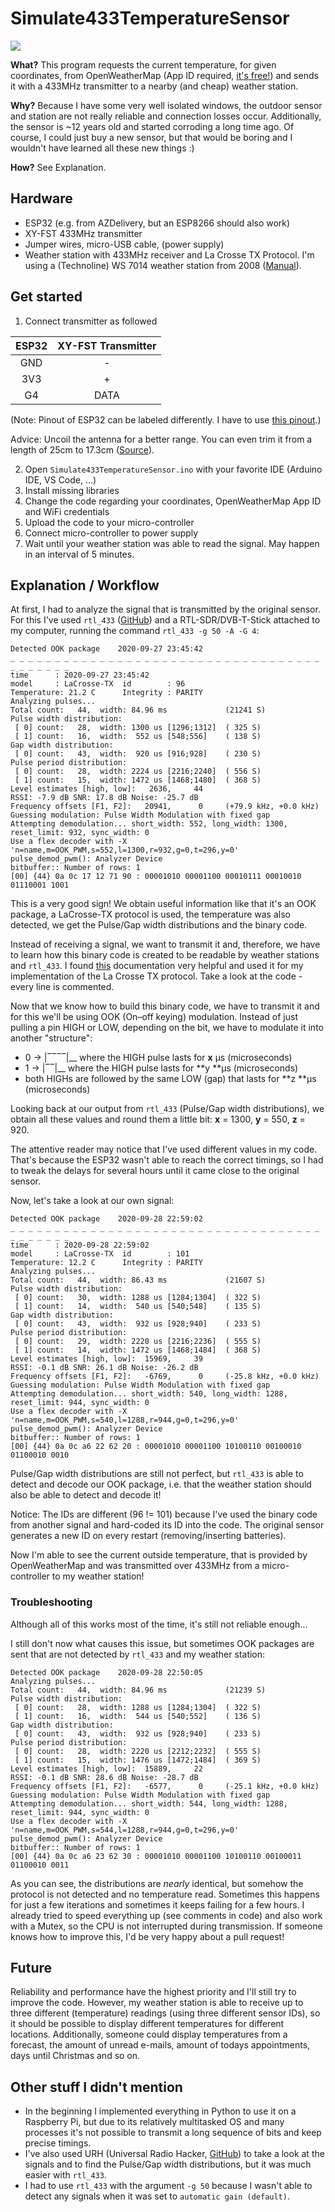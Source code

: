 # Simulate433TemperatureSensor

![](overview.jpg)

**What?** This program requests the current temperature, for given coordinates, from OpenWeatherMap (App ID required, [it's free!](https://openweathermap.org/price)) and sends it with a 433MHz transmitter to a nearby (and cheap) weather station.

**Why?** Because I have some very well isolated windows, the outdoor sensor and station are not really reliable and connection losses occur. Additionally, the sensor is ~12 years old and started corroding a long time ago. Of course, I could just buy a new sensor, but that would be boring and I wouldn't have learned all these new things :)

**How?** See Explanation.



## Hardware

- ESP32 (e.g. from AZDelivery, but an ESP8266 should also work)
- XY-FST 433MHz transmitter
- Jumper wires, micro-USB cable, (power supply)
- Weather station with 433MHz receiver and La Crosse TX Protocol. I'm using a (Technoline) WS 7014 weather station from 2008 ([Manual](https://www.technoline-berlin.de/manual/WS-7014S-e(1).pdf)).



## Get started

1. Connect transmitter as followed

| ESP32 | XY-FST Transmitter |
| :---: | :----------------: |
|  GND  |         -          |
|  3V3  |         +          |
|  G4   |        DATA        |

(Note: Pinout of ESP32 can be labeled differently. I have to use [this pinout](https://cdn.shopify.com/s/files/1/1509/1638/files/ESP_-_32_NodeMCU_Developmentboard_Pinout_Diagram.jpg).)

Advice: Uncoil the antenna for a better range. You can even trim it from a length of 25cm to 17.3cm ([Source](https://www.thethingsnetwork.org/forum/t/antenna-length-for-868-and-433-mhz/5378)).

2. Open `Simulate433TemperatureSensor.ino` with your favorite IDE (Arduino IDE, VS Code, ...)
3. Install missing libraries
4. Change the code regarding your coordinates, OpenWeatherMap App ID and WiFi credentials
5. Upload the code to your micro-controller
6. Connect micro-controller to power supply
7. Wait until your weather station was able to read the signal. May happen in an interval of 5 minutes.



## Explanation / Workflow

At first, I had to analyze the signal that is transmitted by the original sensor. For this I've used `rtl_433`  ([GitHub](https://github.com/merbanan/rtl_433)) and a RTL-SDR/DVB-T-Stick attached to my computer, running the command `rtl_433 -g 50 -A -G 4`:

```
Detected OOK package    2020-09-27 23:45:42
_ _ _ _ _ _ _ _ _ _ _ _ _ _ _ _ _ _ _ _ _ _ _ _ _ _ _ _ _ _ _ _ _ _ _ _ _ _ _ _ _ _ 
time      : 2020-09-27 23:45:42
model     : LaCrosse-TX  id        : 96
Temperature: 21.2 C      Integrity : PARITY
Analyzing pulses...
Total count:   44,  width: 84.96 ms             (21241 S)
Pulse width distribution:
 [ 0] count:   28,  width: 1300 us [1296;1312]  ( 325 S)
 [ 1] count:   16,  width:  552 us [548;556]    ( 138 S)
Gap width distribution:
 [ 0] count:   43,  width:  920 us [916;928]    ( 230 S)
Pulse period distribution:
 [ 0] count:   28,  width: 2224 us [2216;2240]  ( 556 S)
 [ 1] count:   15,  width: 1472 us [1468;1480]  ( 368 S)
Level estimates [high, low]:   2636,     44
RSSI: -7.9 dB SNR: 17.8 dB Noise: -25.7 dB
Frequency offsets [F1, F2]:   20941,      0     (+79.9 kHz, +0.0 kHz)
Guessing modulation: Pulse Width Modulation with fixed gap
Attempting demodulation... short_width: 552, long_width: 1300, reset_limit: 932, sync_width: 0
Use a flex decoder with -X 'n=name,m=OOK_PWM,s=552,l=1300,r=932,g=0,t=296,y=0'
pulse_demod_pwm(): Analyzer Device
bitbuffer:: Number of rows: 1
[00] {44} 0a 0c 17 12 71 90 : 00001010 00001100 00010111 00010010 01110001 1001
```

This is a very good sign! We obtain useful information like that it's an OOK package, a LaCrosse-TX protocol is used, the temperature was also detected, we get the Pulse/Gap width distributions and the binary code.

Instead of receiving a signal, we want to transmit it and, therefore, we have to learn how this binary code is created to be readable by weather stations and `rtl_433`. I found [this](https://www.f6fbb.org/domo/sensors/tx3_th.php) documentation very helpful and used it for my implementation of the La Crosse TX protocol. Take a look at the code - every line is commented.

Now that we know how to build this binary code, we have to transmit it and for this we'll be using OOK (On–off keying) modulation. Instead of just pulling a pin HIGH or LOW, depending on the bit, we have to modulate it into another "structure":

- 0 -> |‾‾‾‾|__ where the HIGH pulse lasts for **x** μs (microseconds)
- 1 -> |‾‾|__  where the HIGH pulse lasts for **y **μs (microseconds)
- both HIGHs are followed by the same LOW (gap) that lasts for **z **μs (microseconds)

Looking back at our output from `rtl_433` (Pulse/Gap width distributions), we obtain all these values and round them a little bit: **x** = 1300, **y** = 550, **z** = 920.

The attentive reader may notice that I've used different values in my code. That's because the ESP32 wasn't able to reach the correct timings, so I had to tweak the delays for several hours until it came close to the original sensor.

Now, let's take a look at our own signal:

```
Detected OOK package    2020-09-28 22:59:02
_ _ _ _ _ _ _ _ _ _ _ _ _ _ _ _ _ _ _ _ _ _ _ _ _ _ _ _ _ _ _ _ _ _ _ _ _ _ _ _ _ _
time      : 2020-09-28 22:59:02
model     : LaCrosse-TX  id        : 101
Temperature: 12.2 C      Integrity : PARITY
Analyzing pulses...
Total count:   44,  width: 86.43 ms             (21607 S)
Pulse width distribution:
 [ 0] count:   30,  width: 1288 us [1284;1304]  ( 322 S)
 [ 1] count:   14,  width:  540 us [540;548]    ( 135 S)
Gap width distribution:
 [ 0] count:   43,  width:  932 us [928;940]    ( 233 S)
Pulse period distribution:
 [ 0] count:   29,  width: 2220 us [2216;2236]  ( 555 S)
 [ 1] count:   14,  width: 1472 us [1468;1484]  ( 368 S)
Level estimates [high, low]:  15969,     39
RSSI: -0.1 dB SNR: 26.1 dB Noise: -26.2 dB
Frequency offsets [F1, F2]:   -6769,      0     (-25.8 kHz, +0.0 kHz)
Guessing modulation: Pulse Width Modulation with fixed gap
Attempting demodulation... short_width: 540, long_width: 1288, reset_limit: 944, sync_width: 0
Use a flex decoder with -X 'n=name,m=OOK_PWM,s=540,l=1288,r=944,g=0,t=296,y=0'
pulse_demod_pwm(): Analyzer Device
bitbuffer:: Number of rows: 1
[00] {44} 0a 0c a6 22 62 20 : 00001010 00001100 10100110 00100010 01100010 0010
```

Pulse/Gap width distributions are still not perfect, but `rtl_433` is able to detect and decode our OOK package, i.e. that the weather station should also be able to detect and decode it!

Notice: The IDs are different (96 != 101) because I've used the binary code from another signal and hard-coded its ID into the code. The original sensor generates a new ID on every restart (removing/inserting batteries).

Now I'm able to see the current outside temperature, that is provided by OpenWeatherMap and was transmitted over 433MHz from a micro-controller to my weather station!

### Troubleshooting

Although all of this works most of the time, it's still not reliable enough...

I still don't now what causes this issue, but sometimes OOK packages are sent that are not detected by `rtl_433` and my weather station:

```
Detected OOK package    2020-09-28 22:50:05
Analyzing pulses...
Total count:   44,  width: 84.96 ms             (21239 S)
Pulse width distribution:
 [ 0] count:   28,  width: 1288 us [1284;1304]  ( 322 S)
 [ 1] count:   16,  width:  544 us [540;552]    ( 136 S)
Gap width distribution:
 [ 0] count:   43,  width:  932 us [928;940]    ( 233 S)
Pulse period distribution:
 [ 0] count:   28,  width: 2220 us [2212;2232]  ( 555 S)
 [ 1] count:   15,  width: 1476 us [1472;1484]  ( 369 S)
Level estimates [high, low]:  15889,     22
RSSI: -0.1 dB SNR: 28.6 dB Noise: -28.7 dB
Frequency offsets [F1, F2]:   -6577,      0     (-25.1 kHz, +0.0 kHz)
Guessing modulation: Pulse Width Modulation with fixed gap
Attempting demodulation... short_width: 544, long_width: 1288, reset_limit: 944, sync_width: 0
Use a flex decoder with -X 'n=name,m=OOK_PWM,s=544,l=1288,r=944,g=0,t=296,y=0'
pulse_demod_pwm(): Analyzer Device
bitbuffer:: Number of rows: 1
[00] {44} 0a 0c a6 23 62 30 : 00001010 00001100 10100110 00100011 01100010 0011
```

As you can see, the distributions are *nearly* identical, but somehow the protocol is not detected and no temperature read. Sometimes this happens for just a few iterations and sometimes it keeps failing for a few hours. I already tried to speed everything up (see comments in code) and also work with a Mutex, so the CPU is not interrupted during transmission. If someone knows how to improve this, I'd be very happy about a pull request!



## Future

Reliability and performance have the highest priority and I'll still try to improve the code. However, my weather station is able to receive up to three different (temperature) readings (using three different sensor IDs), so it should be possible to display different temperatures for different locations. Additionally, someone could display temperatures from a forecast, the amount of unread e-mails, amount of todays appointments, days until Christmas and so on.



## Other stuff I didn't mention

- In the beginning I implemented everything in Python to use it on a Raspberry Pi, but due to its relatively multitasked OS and many processes it's not possible to transmit a long sequence of bits and keep precise timings.
- I've also used URH (Universal Radio Hacker, [GitHub](https://github.com/jopohl/urh)) to take a look at the signals and to find the Pulse/Gap width distributions, but it was much easier with `rtl_433`.
- I had to use `rtl_433` with the argument `-g 50` because I wasn't able to detect any signals when it was set to `automatic gain (default)`.

